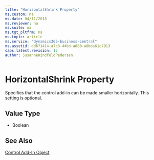 ```yaml
---
title: "HorizontalShrink Property"
ms.custom: na
ms.date: 04/11/2018
ms.reviewer: na
ms.suite: na
ms.tgt_pltfrm: na
ms.topic: article
ms.service: "dynamics365-business-central"
ms.assetid: dd671414-a7c3-44bd-a860-a8bda61c7913
caps.latest.revision: 15
author: SusanneWindfeldPedersen
---
```


 

# HorizontalShrink Property

Specifies that the control add-in can be made smaller horizontally. This setting is optional.
  
## Value Type 
  
-   Boolean 
  

## See Also  
[Control Add-In Object](../devenv-control-addin-object.md)   
 